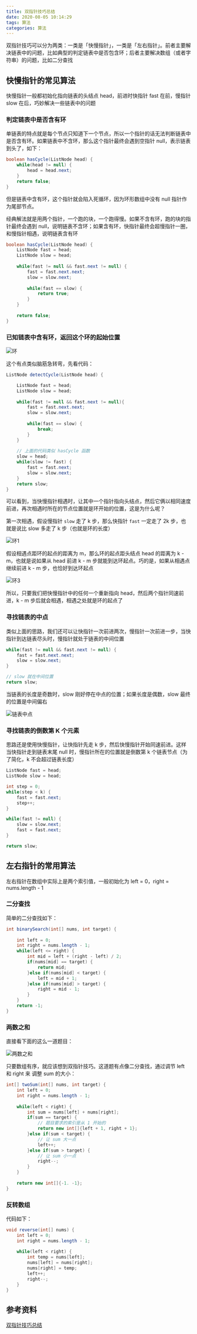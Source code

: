 ```yaml
---
title: 双指针技巧总结
date: 2020-08-05 10:14:29
tags: 算法
categories: 算法
---
```


双指针技巧可以分为两类：一类是「快慢指针」，一类是「左右指针」。前者主要解决链表中的问题，比如典型的判定链表中是否包含环；后者主要解决数组（或者字符串）的问题，比如二分查找



## 快慢指针的常见算法

快慢指针一般都初始化指向链表的头结点 head，前进时快指针 fast 在前，慢指针 slow 在后，巧妙解决一些链表中的问题



### 判定链表中是否含有环

单链表的特点就是每个节点只知道下一个节点，所以一个指针的话无法判断链表中是否含有环。如果链表中不含环，那么这个指针最终会遇到空指针 null，表示链表到头了，如下：

```java
boolean hasCycle(ListNode head) {
	while(head != null) {
		head = head.next;
	}
	return false;
}
```



但是链表中含有环，这个指针就会陷入死循环，因为环形数组中没有 null 指针作为尾部节点。



经典解法就是用两个指针，一个跑的块，一个跑得慢。如果不含有环，跑的块的指针最终会遇到 null，说明链表不含环；如果含有环，快指针最终会超慢指针一圈，和慢指针相遇，说明链表含有环

```java
boolean hasCycle(ListNode head) {
	ListNode fast = head;
	ListNode slow = head;
	
	while(fast != null && fast.next != null) {
		fast = fast.next.next;
		slow = slow.next;
		
		while(fast == slow) {
			return true; 
		}
	}
	
	return false;
}
```



### 已知链表中含有环，返回这个环的起始位置

![环](双指针技巧总结/环.png)



这个有点类似脑筋急转弯，先看代码：

```java
ListNode detectCycle(ListNode head) {

	ListNode fast = head;
	ListNode slow = head;
	 
	while(fast != null && fast.next != null){
		fast = fast.next.next;
		slow = slow.next;
		
		while(fast == slow) {
			break;
		}
	}
	
	// 上面的代码类似 hasCycle 函数
	slow = head;
	while(slow != fast) {
		fast = fast.next;
		slow = slow.next;
	}
	return slow;
}
```



可以看到，当快慢指针相遇时，让其中一个指针指向头结点，然后它俩以相同速度前进，再次相遇时所在的节点位置就是环开始的位置，这是为什么呢？



第一次相遇，假设慢指针 `slow` 走了 k 步，那么快指针 `fast` 一定走了 2k 步，也就是说比 slow 多走了 k 步（也就是环的长度）

![环1](双指针技巧总结/环1.png)



假设相遇点距环的起点的距离为 m，那么环的起点距头结点 head 的距离为 k - m，也就是说如果从 head 前进 k - m 步就能到达环起点。巧的是，如果从相遇点继续前进 k - m 步，也恰好到达环起点

![环3](双指针技巧总结/环3.png)



所以，只要我们把快慢指针中的任何一个重新指向 head，然后两个指针同速前进，k - m 步后就会相遇，相遇之处就是环的起点了



### 寻找链表的中点

类似上面的思路，我们还可以让快指针一次前进两次，慢指针一次前进一步，当快指针到达链表尽头时，慢指针就处于链表的中间位置

```java
while(fast != null && fast.next != null) {
	fast = fast.next.next;
	slow = slow.next;
}

// slow 就在中间位置
return slow;
```



当链表的长度是奇数时，slow 刚好停在中点的位置；如果长度是偶数，slow 最终的位置是中间偏右

![链表中点](双指针技巧总结/链表中点.png)



### 寻找链表的倒数第 K 个元素

思路还是使用快慢指针，让快指针先走 k 步，然后快慢指针开始同速前进。这样当快指针走到链表末尾 null 时，慢指针所在的位置就是倒数第 k 个链表节点（为了简化，k 不会超过链表长度）

```java
ListNode fast = head;
ListNode slow = head;

int step = 0;
while(step < k) {
	fast = fast.next;
	step++;
}

while(fast != null) {
	slow = slow.next;
	fast = fast.next;
}

return slow;
```



## 左右指针的常用算法

左右指针在数组中实际上是两个索引值，一般初始化为 left = 0，right = nums.length - 1



### 二分查找

简单的二分查找如下：

```java
int binarySearch(int[] nums, int target) {
	
	int left = 0;
	int right = nums.length - 1;
	while(left <= right) {
		int mid = left + (right - left) / 2;
		if(nums[mid] == target) {
			return mid;
		}else if(nums[mid] < target) {
			left = mid + 1;
		}else if(nums[mid] > target) {
			right = mid - 1;
		}
	}
	return -1;
}
```



### 两数之和

直接看下面的这么一道题目：

![两数之和](双指针技巧总结/两数之和.png)



只要数组有序，就应该想到双指针技巧。这道题有点像二分查找，通过调节 left 和 right 来 调整 sum 的大小：

```java
int[] twoSum(int[] nums, int target) {
	int left = 0;
	int right = nums.length - 1;
	
	while(left < right) {
		int sum = nums[left] + nums[right];
		if(sum == target) {
			// 题目要求的索引是从 1 开始的
			return new int[]{left + 1, right + 1};
		}else if(sum < target) {
			// 让 sum 大一点
			left++;
		}else if(sum > target) {
			// 让 sum 小一点
			right--;
		}
	}
	
	return new int[]{-1. -1};
}
```



### 反转数组

代码如下：

```java
void reverse(int[] nums) {
	int left = 0;
	int right = nums.length - 1;
	
	while(left < right) {
		int temp = nums[left];
		nums[left] = nums[right];
		nums[right] = temp;
		left++;
		right--;
	}
}
```



## 参考资料

[双指针技巧总结](https://labuladong.gitbook.io/algo/suan-fa-si-wei-xi-lie/shuang-zhi-zhen-ji-qiao)